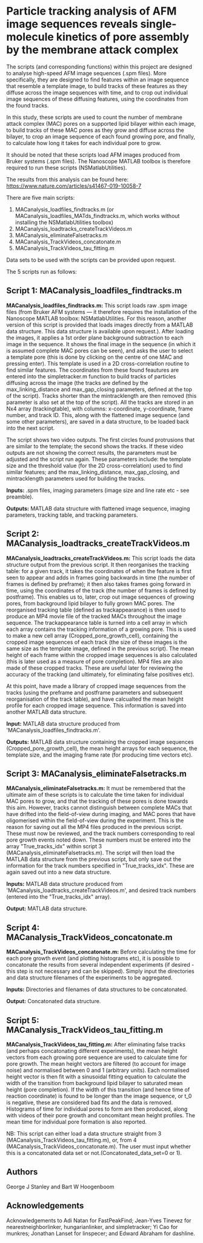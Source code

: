 # Particle tracking analysis of AFM image sequences reveals single-molecule kinetics of pore assembly by the membrane attack complex

The scripts (and corresponding functions) within this project are designed to analyse high-speed AFM image  sequences (.spm files). More specifically, they are designed to find features within an image sequence that resemble a template image, to build tracks of these features as they diffuse across the image sequences with time, and to crop out individual image sequences of these diffusing features, using the coordinates from the found tracks. 

In this study, these scripts are used to count the number of membrane attack complex (MAC) pores on a supported lipid bilayer within each image, to build tracks of these MAC pores as they grow and diffuse across the bilayer, to crop an image sequence of each found growing pore, and finally, to calculate how long it takes for each individual pore to grow.

It should be noted that these scripts load AFM images produced from Bruker systems (.spm files). The Nanoscope MATLAB toolbox is therefore required to run these scripts (NSMatlabUtilities).

The results from this analysis can be found here: https://www.nature.com/articles/s41467-019-10058-7

There are five main scripts:

1. MACanalysis_loadfiles_findtracks.m (or MACanalysis_loadfiles_MATds_findtracks.m, which works without installing the NSMatlabUtilities toolbox) 
2. MACanalysis_loadtracks_createTrackVideos.m
3. MACanalysis_eliminateFalsetracks.m
4. MACanalysis_TrackVideos_concatonate.m
5. MACanalysis_TrackVideos_tau_fitting.m

Data sets to be used with the scripts can be provided upon request. 

The 5 scripts run as follows:

## Script 1: MACanalysis_loadfiles_findtracks.m

**MACanalysis_loadfiles_findtracks.m:** This script loads raw .spm image files (from Bruker AFM systems — it therefore requires the installation of the Nanoscope MATLAB toolbox: NSMatlabUtilities. For this reason, another version of this script is provided that loads images directly from a MATLAB data structure. This data structure is available upon request.). After loading the images, it applies a 1st order plane background subtraction to each image in the sequence. It shows the final image in the sequence (in which it is assumed complete MAC pores can be seen), and asks the user to select a template pore (this is done by clicking on the centre of one MAC and pressing enter). This template is used in a 2D cross-correlation routine to find similar features. The coordinates from these found feautures are entered into the simpletracker.m function to build tracks of particles diffusing across the image (the tracks are defined by the max_linking_distance and max_gap_closing parameters, defined at the top of the script). Tracks shorter than the mintracklength are then removed (this parameter is also set at the top of the script). All the tracks are stored in an Nx4 array (trackingtable), with columns: x-coordinate, y-coordinate, frame number, and track ID. This, along with the flattened image sequence (and some other parameters), are saved in a data structure, to be loaded back into the next script.

The script shows two video outputs. The first circles found protrusions that are similar to the template; the second shows the tracks. If these video outputs are not showing the correct results, the parameters must be adjusted and the script run again. These parameters include: the template size and the threshold value (for the 2D cross-correlation) used to find similar features; and the max_linking_distance, max_gap_closing, and mintracklength parameters used for building the tracks. 

**Inputs:** .spm files, imaging parameters (image size and line rate etc - see preamble).

**Outputs:** MATLAB data structure with flattened image sequence, imaging parameters, tracking table, and tracking parameters.

## Script 2: MACanalysis_loadtracks_createTrackVideos.m

**MACanalysis_loadtracks_createTrackVideos.m:** This script loads the data structure output from the previous script. It then reorganises the tracking table: for a given track, it takes the coordinates of when the feature is first seen to appear and adds in frames going backwards in time (the number of frames is defined by preframe); it then also takes frames going forward in time, using the coordinates of the track (the number of frames is defined by postframe). This enables us to, later, crop out image sequences of growing pores, from background lipid bilayer to fully grown MAC pores. The reorganised tracking table (defined as trackappearance) is then used to produce an MP4 movie file of the tracked MACs throughout the image sequence. The trackappearance table is turned into a cell array in which each array contains the tracking information of a growing pore. This is used to make a new cell array (Cropped_pore_growth_cell), containing the cropped image sequences of each track (the size of these images is the same size as the template image, defined in the previous script). The mean height of each frame within the cropped image sequences is also calculated (this is later used as a measure of pore completion). MP4 files are also made of these cropped tracks. These are useful later for reviewing the accuracy of the tracking (and ultimately, for eliminating false positives etc).

At this point, have made a library of cropped image sequences from the tracks (using the preframe and postframe parameters and subsequent reorganisation of the track table), and have calcualted the mean height profile for each cropped image sequence. This information is saved into another MATLAB data structure.

**Input:** MATLAB data structure produced from 'MACanalysis_loadfiles_findtracks.m'.

**Outputs:** MATLAB data structure containing the cropped image sequences (Cropped_pore_growth_cell), the mean height arrays for each sequence, the template size, and the imaging frame rate (for producing time vectors etc).

## Script 3: MACanalysis_eliminateFalsetracks.m

**MACanalysis_eliminateFalsetracks.m:** It must be remembered that the ultimate aim of these scripts is to calculate the time taken for individual MAC pores to grow, and that the tracking of these pores is done towards this aim. However, tracks cannot distinguish between complete MACs that have drifted into the field-of-view during imaging, and MAC pores that have oligomerised within the field-of-view during the experiment. This is the reason for saving out all the MP4 files produced in the previous script. These must now be reviewed, and  the track numbers corresponding to real pore growth events noted down. These numbers must be entered into the array "True_tracks_idx" within script 3 (MACanalysis_eliminateFalsetracks.m). The script will then load the MATLAB data structure from the previous script, but only save out the information for the track numbers specified in "True_tracks_idx". These are again saved out into a new data structure.

**Inputs:** MATLAB data structure produced from 'MACanalysis_loadtracks_createTrackVideos.m', and desired track numbers (entered into the "True_tracks_idx" array).

**Output:** MATLAB data structure.

## Script 4: MACanalysis_TrackVideos_concatonate.m

**MACanalysis_TrackVideos_concatonate.m:** Before calculating the time for each pore growth event (and plotting histograms etc), it is possible to concatonate the results from several independent experiments (if desired - this step is not necessary and can be skipped). Simply input the directories and data structure filenames of the experiments to be aggregated.

**Inputs:** Directories and filenames of data structures to be concatonated.

**Output:** Concatonated data structure.

## Script 5: MACanalysis_TrackVideos_tau_fitting.m

**MACanalysis_TrackVideos_tau_fitting.m:** After eliminating false tracks (and perhaps concatonating different experiments), the mean height vectors from each growing pore sequence are used to calculate time for pore growth. The mean height vectors are filtered (to account for image noise) and normalised between 0 and 1 (arbitrary units). Each normalised height vector is then fit with a sinusoidal fitting equation to calculate the width of the transition from background lipid bilayer to saturated mean height (pore completion). If the width of this transition (and hence time of reaction coordinate) is found to be longer than the image sequence, or t_0 is negative, these are considered bad fits and the data is removed. Histograms of time for individual pores to form are then produced, along with videos of their pore growth and concomitant mean height profiles. The mean time for individual pore formation is also reported.

NB: This script can either load a data structure straight from 3 (MACanalysis_TrackVideos_tau_fitting.m), or, from 4 (MACanalysis_TrackVideos_concatonate.m). The user must input whether this is a concatonated data set or not.(Concatonated_data_set=0 or 1).

## Authors

George J Stanley and Bart W Hoogenboom

## Acknowledgements

Acknowledgements to Adi Natan for FastPeakFind; Jean-Yves Tinevez for nearestneighborlinker, hungarianlinker, and simpletracker; Yi Cao for munkres; Jonathan Lanset for linspecer; and Edward Abraham for dashline.
